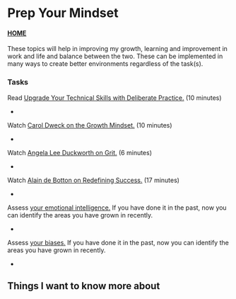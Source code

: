 # Prep Your Mindset

#### [HOME](https://cesarderio.github.io/reading-notes/)

These topics will help in improving my growth, learning and improvement in work and life and balance between the two. These can be implemented in many ways to create better environments regardless of the task(s).

### Tasks

Read [Upgrade Your Technical Skills with Deliberate Practice.](https://web.archive.org/web/20160616225417/http://www.happybearsoftware.com/upgrade-your-technical-skills-with-deliberate-practice) (10 minutes)

*

Watch [Carol Dweck on the Growth Mindset.](https://www.ted.com/talks/carol_dweck_the_power_of_believing_that_you_can_improve?language=en) (10 minutes)

*

Watch [Angela Lee Duckworth on Grit.](https://www.ted.com/talks/angela_lee_duckworth_grit_the_power_of_passion_and_perseverance) (6 minutes)

*

Watch [Alain de Botton on Redefining Success.](https://www.ted.com/talks/alain_de_botton_a_kinder_gentler_philosophy_of_success) (17 minutes)

*

Assess [your emotional intelligence.](https://codefellows.github.io/common_curriculum/career_coaching/201/emotional-intelligence-assessment.html) If you have done it in the past, now you can identify the areas you have grown in recently.

*

Assess [your biases.](https://codefellows.github.io/common_curriculum/career_coaching/301/bias-assessment.html) If you have done it in the past, now you can identify the areas you have grown in recently.

*

## Things I want to know more about
